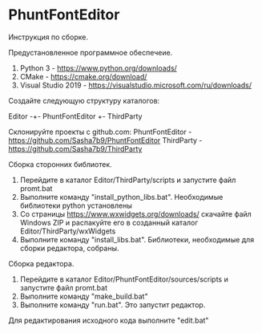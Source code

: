 # PhuntFontEditor

Инструкция по сборке.

Предустановленное программное обеспечеие.
1. Python 3 - https://www.python.org/downloads/
2. CMake - https://cmake.org/download/
3. Visual Studio 2019 - https://visualstudio.microsoft.com/ru/downloads/

Создайте следующую структуру каталогов:

Editor -+- PhuntFontEditor
        +- ThirdParty
        
Склонируйте проекты с github.com:
PhuntFontEditor - https://github.com/Sasha7b9/PhuntFontEditor
ThirdParty - https://github.com/Sasha7b9/ThirdParty

Сборка сторонних библиотек.
1. Перейдите в каталог Editor/ThirdParty/scripts и запустите файл promt.bat
2. Выполните команду "install_python_libs.bat". Необходимые библиотеки python установлены
3. Со страницы https://www.wxwidgets.org/downloads/ скачайте файл Windows ZIP и распакуйте его в созданный каталог Editor/ThirdParty/wxWidgets
3. Выполните команду "install_libs.bat". Библиотеки, необходимые для сборки редактора, собраны.


Сборка редактора.
1. Перейдите в каталог Editor/PhuntFontEditor/sources/scripts и запустите файл promt.bat
2. Выполните команду "make_build.bat"
3. Выполните команду "run.bat". Это запустит редактор.

Для редактирования исходного кода выполните "edit.bat"
